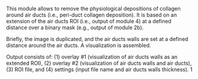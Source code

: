 This module allows to remove the physiological depositions of collagen around air ducts (i.e., peri-duct collagen deposition). It is based on an extension of the air ducts ROI (i.e., output of module 4) at a defined distance over a binary mask (e.g., output of module 2b).

Briefly, the image is duplicated, and the air ducts walls are set at a defined distance around the air ducts. A visualization is assembled.

Output consists of: (1) overlay #1 (visualization of air ducts walls as an extended ROI), (2) overlay #2 (visualization of air ducts walls and air ducts), (3) ROI file, and (4) settings (input file name and air ducts walls thickness). 1
